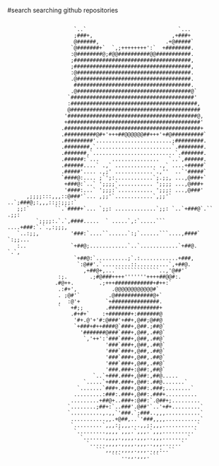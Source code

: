 #search
searching github repositories
<pre><code>                                                                                
                     `..`                             `...                      
                     ;###+,                         ,+###+                      
                     @######,                     .+@#####`                     
                    `@#######+`  `,;++++++++':`  +########.                     
                    :@########@;#@@##########@@###########.                     
                    ;#####################################,                     
                    ;#####################################,                     
                    :@####################################.                     
                    .@####################################.                     
                     #####################################.                     
                    .@####################################@`                    
                   `#######################################'                    
                   :########################################,                   
                   @#########################################                   
                  '#########################################@,                  
                  +##########################################'                  
                 .###########################################+                  
                 .##########@#+'+++##@@@@@@##+++'+#@##########`                 
                 .#########'........................;#########.                 
                 .########,`........................`.########.                 
                 .#######,`..........................`.#######.                 
                 .######:`...    ...............   `..`,######.                 
                 .######....` .,` ............. .,` ....+#####`                 
                 .#####'.... .,;' ............`.,''  ..`'#####`                 
                 `####@:.... ;`';:............`;.;;, ...,@###+`                 
                  +###@:`..` ';;;;`........... ';;;; ...,@###+                  
                  '####:...` ';;;:`........... ';;;: ...,@###'                  
      ,;;;;:::,,,::@###'`... ,;;'`............`,;;'` ..`;###@;:,,,::;:;;;:`     
   ;;:`        ``.`####+`... `;;: .............`;;: `..`+###@`.``         .;;:  
         `;;;;:.`.`,####.....  ` .....`,:`.....```  ....+###:`.`.,:;;;,         
   `..:;;,          '###:`....``......`:;`......```....,####`         `:;;...   
   :..              `+##@;............`..`............`+##@.              `.`,  
                     `+##@:`..........;`.:............+###,                     
                      `:@##'.`.........::..........`,+##@.                      
                        ,+##@+,...``````````````..,'@##'`                       
                :;.       .;#@###++++'''''''++++##@@#:.                         
               .#@++.        .;+++############+#++:`                            
                .:#+',           .@@@@@@@@@@@@#`                                
                . ;@#'`         .@############@+`                               
                ,  :@'+        `+###############.                               
                `   +#;;       .################+                               
                    .#+#+`    :+#######+:#######@                               
                     '#+.@'+'#:@###'+##+,@##;@##@                               
                     `+###+#++####@`###+,@##.;##@`                              
                       '#######@###`###+,@##,.##@`                              
                        `,'++':'###`###+,@##,.##@`                              
                               '###`###+,@##,.##@`                              
                               '###`###+,@##,.##@`                              
                               '###`###+,@##,.##@`                              
                               '###`###+,@##,.##@`                              
                               '###.###+:@##:,##@`                              
                           `..`+###.###+,@##:,##@.....                          
                        `.....`+###.###+,@##:.##@.......`                       
                      `.......`###+.###+,@##:.###;........`                     
                     .........:###:.###+,@##:.###+..........                    
                    .........+##@+..###+:@##:`.@##+;.........                   
                   `........;##+:`..###'.@##'`..'+#+.........`                  
                   `..........,.,,`'###.`;###..,,,...........`                  
                    ...........,,.+@##,..`'###,,,,...........`                  
                    `.........`,,,:;,,,...,,;:,,,...........`                   
                     `.........,,,,`,,,.`,,,.`,,,..........`                    
                       `.......,,,,.,,,,.,,,..,,,........`                      
                         `.....,,,,.,,,,.,,,..,,,......`                        
                            ```,,,,.,,,,.,,,..,,:..``                           
                                 ```..,,.,,,.```                                
</code></pre>                                                                                
